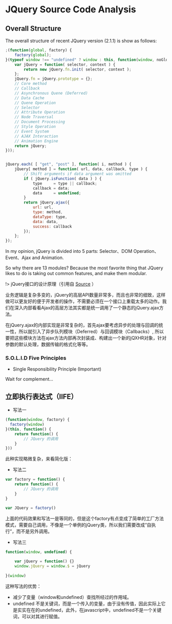 # JQuery Source Code Analysis

## Overall Structure

The overall structure of recent JQuery version (2.1.1) is show as follows:

```javascript
;(function(global, factory) {
    factory(global);
}(typeof window !== "undefined" ? window : this, function(window, noGlobal) {
    var jQuery = function( selector, context ) {
		return new jQuery.fn.init( selector, context );
	};
	jQuery.fn = jQuery.prototype = {};
	// Core method
	// Callback
	// Asynchronous Quene (Deferred)
	// Data Cache
	// Quene Operation
	// Selector
	// Attribute Operation
	// Node Traversal
	// Document Processing
	// Style Operation
	// Event System
	// AJAX Interaction
	// Animation Engine
	return jQuery;
}));


jQuery.each( [ "get", "post" ], function( i, method ) {
    jQuery[ method ] = function( url, data, callback, type ) {
		// Shift arguments if data argument was omitted
		if ( jQuery.isFunction( data ) ) {
			type     = type || callback;
			callback = data;
			data     = undefined;
		}
		return jQuery.ajax({
			url: url,
			type: method,
			dataType: type,
			data: data,
			success: callback
		});
	};
});
```

In my opinion, jQuery is divided into 5 parts: Selector、DOM Operation、Event、Ajax and Animation.

So why there are 13 modules? Because the most favorite thing that JQuery likes to do is taking out common features, and make them modular.

!> jQuery接口的设计原理（引用自 [Source](http://www.imooc.com/code/3094) ）

业务逻辑是复杂多变的，jQuery的高层API数量非常多，而且也非常的细致，这样做可以更友好的便于开发者的操作，不需要必须在一个接口上重载太多的动作。我们在深入内部看看Ajax的高层方法其实都是统一调用了一个静态的jQuery.ajax方法。

在jQuery.ajax的内部实现是非常复杂的，首先ajax要考虑异步的处理与回调的统一性，所以就引入了异步队列模块（Deferred）与回调模块（Callbacks）, 所以要把这些模块方法在ajax方法内部再次封装成、构建出一个新的jQXHR对象，针对参数的默认处理，数据传输的格式化等等。

### S.O.L.I.D Five Principles

- Single Responsibility Principle (Important)

Wait for complement...

## 立即执行表达式（IIFE）

- 写法一

```js
(function(window, factory) {
  factory(window)
}(this, function() {
	return function() {
		// JQuery 的调用
	}
}))

```

此种实现略微复杂，来看简化版：

- 写法二

```js
var factory = function() {
	return function() {
		// JQuery 的调用
	}
}

var JQuery = factory()
```

上面的代码效果和写法一是等同的，但是这个factory有点变成了简单的工厂方法模式，需要自己调用，不像是一个单例的jQuery类，所以我们需要改成“自执行”，而不是另外调用。


- 写法三

```js
function(window, undefined) {
	
	var jQuery = function() {}
	window.jQuery = window.$ = jQuery
	
}(window)
```

这种写法的优势：

- 减少了变量（window和undefined）查找所经过的作用域。
- undefined 不是关键词，而是一个传入的变量，由于没有传值，因此实际上它是实实在在的undefined，此外，在javascript中，undefined不是一个关键词，可以对其进行赋值。


## 





